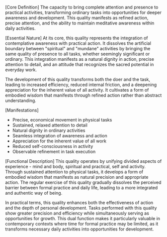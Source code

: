[Core Definition]
The capacity to bring complete attention and presence to practical activities, transforming ordinary tasks into opportunities for deeper awareness and development. This quality manifests as refined action, precise attention, and the ability to maintain meditative awareness within daily activities.

[Essential Nature]
At its core, this quality represents the integration of contemplative awareness with practical action. It dissolves the artificial boundary between "spiritual" and "mundane" activities by bringing the same quality of presence to all tasks, whether seemingly significant or ordinary. This integration manifests as a natural dignity in action, precise attention to detail, and an attitude that recognizes the sacred potential in everyday work.

The development of this quality transforms both the doer and the task, leading to increased efficiency, reduced internal friction, and a deepening appreciation for the inherent value of all activity. It cultivates a form of embodied wisdom that manifests through refined action rather than abstract understanding.

[Manifestations]
- Precise, economical movement in physical tasks
- Sustained, relaxed attention to detail
- Natural dignity in ordinary activities
- Seamless integration of awareness and action
- Appreciation for the inherent value of all work
- Reduced self-consciousness in activity
- Observable refinement in task execution

[Functional Description]
This quality operates by unifying divided aspects of experience - mind and body, spiritual and practical, self and activity. Through sustained attention to physical tasks, it develops a form of embodied wisdom that manifests as natural precision and appropriate action. The regular exercise of this quality gradually dissolves the perceived barrier between formal practice and daily life, leading to a more integrated and authentic way of being.

In practical terms, this quality enhances both the effectiveness of action and the depth of personal development. Tasks performed with this quality show greater precision and efficiency while simultaneously serving as opportunities for growth. This dual function makes it particularly valuable in contemporary contexts where time for formal practice may be limited, as it transforms necessary daily activities into opportunities for development.